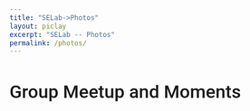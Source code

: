 ```yaml
---
title: "SELab->Photos"
layout: piclay 
excerpt: "SELab -- Photos"
permalink: /photos/
---
```


<h1 style="font-family: 'Roboto', sans-serif; font-weight: 500; font-size: 32px;">Group Meetup and Moments</h1>

<!-- <div class="popup-gallery">
{% assign number_printed = 0 %} {% for pic in site.data.photos %}
{% assign even_odd = number_printed | modulo: 4 %}

{% if even_odd == 0 %}
<div class="row">
{% endif %}

<div class="col-sm-6 clearfix">
<a href="{{ site.url }}{{ site.baseurl }}/images/dsse-group-pic/{{ pic.image }}" class="with-caption image-link" title="{{ pic.title }}"><img  src="{{ site.url }}{{ site.baseurl }}/images/dsse-group-pic/{{ pic.image }}" class="img-responsive" width="95%" style="float: left" /></a>
</div>

{% assign number_printed = number_printed | plus: 1 %}

{% if even_odd > 2 %}
</div>
{% endif %}


{% endfor %}

{% assign even_odd = number_printed | modulo: 4 %} {% if even_odd == 1 %}
</div>
{% endif %}

{% if even_odd == 2 %}
</div>
{% endif %}

{% if even_odd == 3 %}
</div>
{% endif %}
</div>
<p> &nbsp; </p> -->